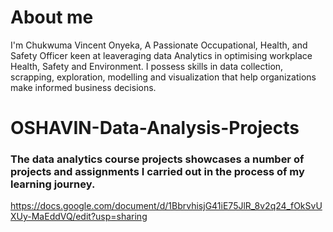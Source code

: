 # About me
I'm Chukwuma Vincent Onyeka, A Passionate Occupational, Health, and Safety Officer keen at leaveraging data Analytics in optimising workplace Health, Safety and Environment. I possess skills in data collection, scrapping, exploration, modelling and visualization that help organizations make informed business decisions.

# OSHAVIN-Data-Analysis-Projects 
### The data analytics course projects showcases a number of projects and assignments I carried out in the process of my learning journey.
https://docs.google.com/document/d/1BbrvhisjG41iE75JlR_8v2q24_fOkSvUXUy-MaEddVQ/edit?usp=sharing









